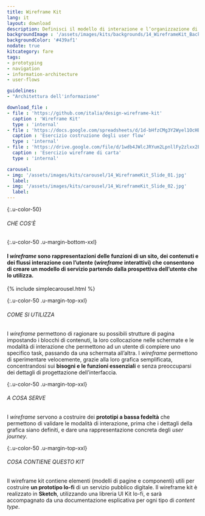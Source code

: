 ```yaml
---
title: Wireframe Kit
lang: it
layout: download
description: Definisci il modello di interazione e l’organizzazione di informazioni e contenuti nelle schermate
backgroundImage : '/assets/images/kits/backgrounds/14_WireframeKit_Background.png'
backgroundColor: '#439af1'
nodate: true
kitcategory: fare
tags:
- prototyping
- navigation
- information-architecture
- user-flows

guidelines:
- "Architettura dell'informazione"

download_file :
- file : 'https://github.com/italia/design-wireframe-kit'
  caption : 'Wireframe Kit'
  type : 'internal'
- file : 'https://docs.google.com/spreadsheets/d/1d-bHfzCMg3Y2Wyel1OcHBF74BpTlx1bCpJ7l56K7Xac/edit?usp=sharing'
  caption : 'Esercizio costruzione degli user flow'
  type : 'internal'
- file : 'https://drive.google.com/file/d/1wdb4JWlcJRYum2LpnllFy2zlxx2EptYx/view?usp=sharing'
  caption : 'Esercizio wireframe di carta'
  type : 'internal'

carousel:
- img: '/assets/images/kits/carousel/14_WireframeKit_Slide_01.jpg'
  label:
- img: '/assets/images/kits/carousel/14_WireframeKit_Slide_02.jpg'
  label:
---
```


{:.u-color-50}
###### CHE COS’È

{:.u-color-50 .u-margin-bottom-xxl}
#### I *wireframe* sono rappresentazioni delle funzioni di un sito, dei contenuti e dei flussi interazione con l’utente (*wireframe* interattivi) che consentono di creare un **modello di servizio** partendo dalla prospettiva dell’utente che lo utilizza.
{% include simplecarousel.html  %}

{:.u-color-50 .u-margin-top-xxl}
###### COME SI UTILIZZA
I *wireframe* permettono di ragionare su possibili strutture di pagina impostando i blocchi di contenuti, la loro collocazione nelle schermate e le modalità di interazione che permettono ad un utente di compiere uno specifico task, passando da una schermata all’altra. I *wireframe* permettono di sperimentare velocemente, grazie alla loro grafica semplificata, concentrandosi sui **bisogni e le funzioni essenziali** e senza preoccuparsi dei dettagli di progettazione dell’interfaccia.


{:.u-color-50 .u-margin-top-xxl}
###### A COSA SERVE
I *wireframe* servono a costruire dei **prototipi a bassa fedeltà** che permettono di validare le modalità di interazione, prima che i dettagli della grafica siano definiti, e dare una rappresentazione concreta degli *user journey*.

{:.u-color-50 .u-margin-top-xxl}
###### COSA CONTIENE QUESTO KIT
Il wireframe kit contiene elementi (modelli di pagine e componenti) utili per costruire **un prototipo lo-fi** di un servizio pubblico digitale. Il wireframe kit è realizzato in **Sketch**, utilizzando una libreria UI Kit lo-fi, e sarà accompagnato da una documentazione esplicativa per ogni tipo di *content type*.
